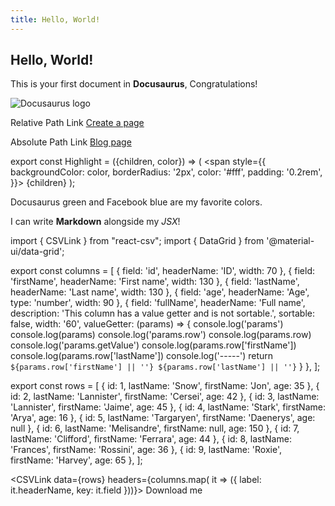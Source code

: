 ```yaml
---
title: Hello, World!
---
```


## Hello, World!

This is your first document in **Docusaurus**, Congratulations!

![Docusaurus logo](/img/docusaurus.png)

Relative Path Link [Create a page](./create-a-page.md)

Absolute Path Link [Blog page](/blog/hello-world)

export const Highlight = ({children, color}) => (
<span
style={{
backgroundColor: color,
borderRadius: '2px',
color: '#fff',
padding: '0.2rem',
}}>
{children}
</span>
);

<Highlight color="#25c2a0">Docusaurus green</Highlight> and <Highlight color="#1877F2">Facebook blue</Highlight> are my favorite colors.

I can write **Markdown** alongside my _JSX_!

import { CSVLink } from "react-csv";
import { DataGrid } from '@material-ui/data-grid';

export const columns = [
    { field: 'id', headerName: 'ID', width: 70 },
    { field: 'firstName', headerName: 'First name', width: 130 },
    { field: 'lastName', headerName: 'Last name', width: 130 },
    { field: 'age', headerName: 'Age', type: 'number', width: 90 },
    { field: 'fullName', headerName: 'Full name', 
            description: 'This column has a value getter and is not sortable.',
            sortable: false, width: '60',
            valueGetter: (params) => {
                console.log('params')
                console.log(params)
                console.log('params.row')
                console.log(params.row)
                console.log('params.getValue')
                console.log(params.row['firstName'])
                console.log(params.row['lastName'])
                console.log('-----')
                return `${params.row['firstName'] || ''} ${params.row['lastName'] || ''}`
            }
    },
];

export const rows = [
    { id: 1, lastName: 'Snow', firstName: 'Jon', age: 35 },
    { id: 2, lastName: 'Lannister', firstName: 'Cersei', age: 42 },
    { id: 3, lastName: 'Lannister', firstName: 'Jaime', age: 45 },
    { id: 4, lastName: 'Stark', firstName: 'Arya', age: 16 },
    { id: 5, lastName: 'Targaryen', firstName: 'Daenerys', age: null },
    { id: 6, lastName: 'Melisandre', firstName: null, age: 150 },
    { id: 7, lastName: 'Clifford', firstName: 'Ferrara', age: 44 },
    { id: 8, lastName: 'Frances', firstName: 'Rossini', age: 36 },
    { id: 9, lastName: 'Roxie', firstName: 'Harvey', age: 65 },
];

<div style={{ 'display': 'flex', 'height': '100%' }}>
  <div style={{ 'flexGrow': 1 }}>
    <DataGrid autoHeight="true" rows={rows} columns={columns} pageSize={10} checkboxSelection />
  </div>
</div>

<CSVLink data={rows} headers={columns.map( it => ({ label: it.headerName, key: it.field }))}>
  Download me
</CSVLink>
